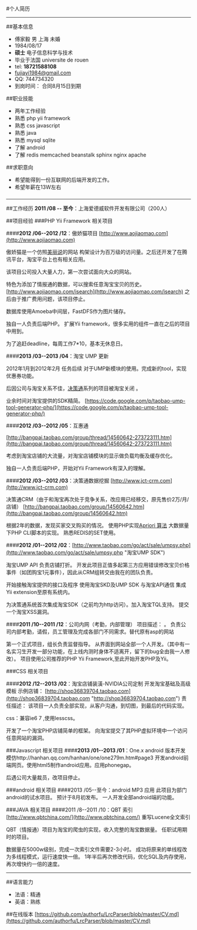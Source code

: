 #个人简历

----------------------------

##基本信息
- 傅家毅 男 上海 未婚
- 1984/08/17
- **硕士** 电子信息科学与技术
- 毕业于法国 universite de rouen
- tel: **18721588108**
- fujiayi1984@gmail.com
- QQ: 744734320
- 到岗时间： 合同8月15日到期

##职业技能
- 两年工作经验
- 熟悉 php yii framework
- 熟悉 css javascript
- 熟悉 java
- 熟悉 mysql sqlite
- 了解 android
- 了解 redis memcached beanstalk sphinx nginx apache

##求职意向
- 希望能得到一份互联网的后端开发的工作。
- 希望年薪在13W左右

###
-----------------------------------------------------------------
##工作经历
**2011 /08 -- 至今**：上海爱德威软件开发有限公司（200人）

##项目经验
###PHP Yii Framework 相关项目

####**2012 /06--2012 /12**：傲娇猫项目 [http://www.aojiaomao.com](http://www.aojiaomao.com)

傲娇猫是一个仿照[美丽说](http://www.meilishuo.com "美丽说")的网站
构架设计为百万级的访问量。之后还开发了在腾讯平台，淘宝平台上也有相关应用。

该项目公司投入大量人力，第一次尝试面向大众的网站。

特色为添加了情报通的数据，可以搜索任意淘宝宝贝的历史。[http://www.aojiaomao.com/isearch](http://www.aojiaomao.com/isearch)
之后由于推广费用问题，该项目停止。

数据库使用Amoeba中间层，FastDFS作为图片储存。

独自一人负责后端PHP。
扩展Yii framework，很多实用的组件一直在之后的项目中用到。

为了追赶deadline，每周工作7*10，基本无休息日。

####**2013 /03--2013 /04**：淘宝 UMP 更新

2012年1月到2012年2月 任务后续
对于UMP新模块的使用。完成新的tool，实现优惠券功能。

后因公司与淘宝关系不佳，[决策通](http://www.jct-crm.com "决策通")系列的项目被淘宝关闭
。

业余时间对淘宝提供的SDK精简。
[https://code.google.com/p/taobao-ump-tool-generator-php/](https://code.google.com/p/taobao-ump-tool-generator-php/)

####**2012 /03--2012 /05**：互惠通

[http://bangpai.taobao.com/group/thread/14560642-273723111.htm](http://bangpai.taobao.com/group/thread/14560642-273723111.htm)

考虑到淘宝店铺的大流量，对淘宝店铺模块的显示做负载均衡及缓存优化。

独自一人负责后端PHP，开始对Yii Framework有深入的理解。

####**2012 /03--2012 /03**：决策通数据挖掘 [http://www.jct-crm.com](http://www.jct-crm.com)

决策通CRM（由于和淘宝再次处于竞争关系，改应用已经移交，原先售价2万/月/店铺）
[http://bangpai.taobao.com/group/14560642.htm](http://bangpai.taobao.com/group/14560642.htm)

根据2年的数据，发现买家交叉购买的情况。
使用PHP实现[Apriori 算法](http://en.wikipedia.org/wiki/Apriori_algorithm "Apriori 算法")
大数据量下PHP CLI脚本的实现。
熟悉REDIS的SET使用。

####**2012 /01--2012 /02**：[http://www.taobao.com/go/act/sale/umpsy.php](http://www.taobao.com/go/act/sale/umpsy.php "淘宝UMP SDK")

淘宝UMP API 负责店铺打折。
开发此项目正值多起第三方应用错误修改宝贝价格事件（如团购宝1元事件），因此从CRM组转交由我在的团队负责。

开始接触淘宝提供的接口及程序
使用淘宝SKD及UMP SDK 与淘宝API通信
集成Yii extension至原有系统内。

为决策通系统首次集成淘宝SDK（之前均为http访问）。加入淘宝TQL支持。
提交一个淘宝XSS漏洞。

####**2011 /10--2011 /12**：公司内网（考勤，内部管理）
项目描述：   。
负责公司内部考勤，请假，员工管理及完成各部门不同需求。替代原有asp的网站

第一个正式项目，组长负责监督指导。
从界面到网站全部一个人开发。（其中有一名实习生开发一部分功能，在上线内测时身体不适离开，留下的bug全由我一人修改）。
项目使用公司推荐的PHP Yii Framework,至此开始开发PHP及Yii。

###CSS 相关项目

####**2012 /12--2013 /02**：淘宝店铺装潢-NVIDIA公司定制
开发淘宝基础及高级模板
示例店铺：
[http://shop36839704.taobao.com](http://shop36839704.taobao.com "http://shop36839704.taobao.com")
责任描述： 	该项目一人负责全部实现，从客户沟通，到切图，到最后的代码实现。

css：兼容ie6 7 ,使用lesscss。

开发了一个淘宝PHP店铺简单的框架。
向淘宝提交了其PHP虚拟环境中一个访问任意网站的漏洞。

###Javascript 相关项目
####**2013 /01--2013 /01**：One.x android 版本开发
模仿http://hanhan.qq.com/hanhan/one/one279m.htm#page3
开发android前端网页。使用html5制作android应用。应用phonegap。

后遇公司大量裁员，改项目停止。


###android 相关项目
####2013 /05--至今：android MP3 应用
此项目为部门android的试水项目。
预计于8月初发布。
一人开发全部android端的功能。

###JAVA 相关项目
####2011 /8--2011 /10：QBT 索引 [http://www.qbtchina.com/](http://www.qbtchina.com/)
重写Lucene全文索引

QBT（情报通）项目为淘宝的爬虫的实现，收入完整的淘宝数据量。
任职试用期时的项目。

数据量在5000w级别，完成一次索引文件需要2-3小时。
成功将原来的单线程改为多线程模式，运行速度快一倍。
1年半后再次修改代码，优化SQL及内存使用，再次增快约一倍的速度。

-------------------------------------------------------------------
##语言能力
- 法语：精通
- 英语：熟练

##在线版本
[https://github.com/authorfu/LrcParser/blob/master/CV.md](https://github.com/authorfu/LrcParser/blob/master/CV.md)
